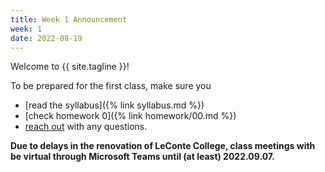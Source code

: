 ```yaml
---
title: Week 1 Announcement
week: 1
date: 2022-08-19
---
```


Welcome to {{ site.tagline }}! 

To be prepared for the first class, make sure you 
- [read the syllabus]({% link syllabus.md %})
- [check homework 0]({% link homework/00.md %})
- [reach out](mailto:ballard@math.sc.edu) with any questions. 

**Due to delays in the renovation of LeConte College, class meetings with be virtual 
through Microsoft Teams until (at least) 2022.09.07.**
